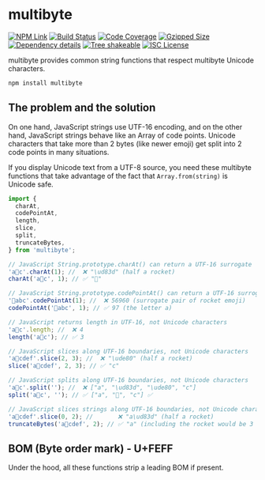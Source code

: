 # multibyte

[![NPM Link](https://img.shields.io/npm/v/multibyte?v=1.0.3)](https://npmjs.com/package/multibyte)
[![Build Status](https://ci.appveyor.com/api/projects/status/nk7pd6u6p2hqpeac?svg=true&v=1.0.3)](https://ci.appveyor.com/project/kensnyder/multibyte)
[![Code Coverage](https://codecov.io/gh/kensnyder/multibyte/branch/main/graph/badge.svg?token=KW4PAS3KKM&v=1.0.3)](https://codecov.io/gh/kensnyder/multibyte)
[![Gzipped Size](https://badgen.net/bundlephobia/minzip/multibyte/?label=minzipped+size)](https://bundlephobia.com/package/multibyte@1.0.3)
[![Dependency details](https://badgen.net/bundlephobia/dependency-count/multibyte)](https://www.npmjs.com/package/multibyte?activeTab=dependencies)
[![Tree shakeable](https://badgen.net/bundlephobia/tree-shaking/multibyte)](https://www.npmjs.com/package/multibyte)
[![ISC License](https://img.shields.io/npm/l/multibyte.svg?v=1.0.3)](https://opensource.org/licenses/ISC)

multibyte provides common string functions that respect multibyte Unicode characters.

```bash
npm install multibyte
```

## The problem and the solution

On one hand, JavaScript strings use UTF-16 encoding, and on the other hand,
JavaScript strings behave like an Array of code points. Unicode characters that
take more than 2 bytes (like newer emoji) get split into 2 code points in many
situations.

If you display Unicode text from a UTF-8 source, you need these multibyte
functions that take advantage of the fact that `Array.from(string)` is Unicode safe.

```js
import {
  charAt,
  codePointAt,
  length,
  slice,
  split,
  truncateBytes,
} from 'multibyte';

// JavaScript String.prototype.charAt() can return a UTF-16 surrogate
'a🚀c'.charAt(1); //  ❌ "\ud83d" (half a rocket)
charAt('a🚀c', 1); // ✅ "🚀"

// JavaScript String.prototype.codePointAt() can return a UTF-16 surrogate
'🚀abc'.codePointAt(1); //  ❌ 56960 (surrogate pair of rocket emoji)
codePointAt('🚀abc', 1); // ✅ 97 (the letter a)

// JavaScript returns length in UTF-16, not Unicode characters
'a🚀c'.length; //  ❌ 4
length('a🚀c'); // ✅ 3

// JavaScript slices along UTF-16 boundaries, not Unicode characters
'a🚀cdef'.slice(2, 3); //  ❌ "\ude80" (half a rocket)
slice('a🚀cdef', 2, 3); // ✅ "c"

// JavaScript splits along UTF-16 boundaries, not Unicode characters
'a🚀c'.split(''); //  ❌ ["a", "\ud83d", "\ude80", "c"]
split('a🚀c', ''); // ✅ ["a", "🚀", "c"] ✅

// JavaScript slices strings along UTF-16 boundaries, not Unicode characters
'a🚀cdef'.slice(0, 2); //       ❌ "a\ud83d" (half a rocket)
truncateBytes('a🚀cdef', 2); // ✅ "a" (including the rocket would be 3 total bytes)
```

## BOM (Byte order mark) - U+FEFF

Under the hood, all these functions strip a leading BOM if present.
